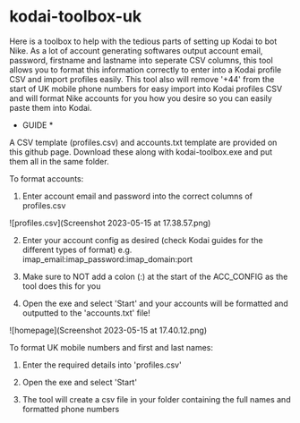 # kodai-toolbox-uk

Here is a toolbox to help with the tedious parts of setting up Kodai to bot Nike.
As a lot of account generating softwares output account email, password, firstname and lastname into seperate CSV columns, this tool allows you to format this information correctly to enter into a Kodai profile CSV and import profiles easily.
This tool also will remove '+44' from the start of UK mobile phone numbers for easy import into Kodai profiles CSV and will format Nike accounts for you how you desire so you can easily paste them into Kodai.

* GUIDE *

A CSV template (profiles.csv) and accounts.txt template are provided on this github page. Download these along with kodai-toolbox.exe and put them all in the same folder.

To format accounts:

1. Enter account email and password into the correct columns of profiles.csv

![profiles.csv](Screenshot 2023-05-15 at 17.38.57.png)


2. Enter your account config as desired (check Kodai guides for the different types of format) e.g. imap_email:imap_password:imap_domain:port

3. Make sure to NOT add a colon (:) at the start of the ACC_CONFIG as the tool does this for you

4. Open the exe and select 'Start' and your accounts will be formatted and outputted to the 'accounts.txt' file!

![homepage](Screenshot 2023-05-15 at 17.40.12.png)

To format UK mobile numbers and first and last names:

1. Enter the required details into 'profiles.csv'

2. Open the exe and select 'Start'

3. The tool will create a csv file in your folder containing the full names and formatted phone numbers


